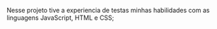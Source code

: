 

Nesse projeto tive a experiencia de testas minhas habilidades com as linguagens JavaScript, HTML e CSS;
